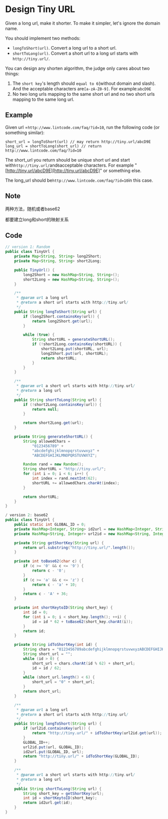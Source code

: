 # Design Tiny URL

Given a long url, make it shorter. To make it simpler, let's ignore the domain name.

You should implement two methods:

* `longToShort(url)`. Convert a long url to a short url.
* `shortToLong(url)`. Convert a short url to a long url starts with `http://tiny.url/`.

You can design any shorten algorithm, the judge only cares about two things:

1. The `short key`'s length should `equal to 6`(without domain and slash). And the acceptable characters are`[a-zA-Z0-9]`. For example:`abcD9E`
2. No two long urls mapping to the same short url and no two short urls mapping to the same long url.

## Example

Given url =`http://www.lintcode.com/faq/?id=10`, run the following code (or something similar):

```
short_url = longToShort(url) // may return http://tiny.url/abcD9E
long_url = shortToLong(short_url) // return http://www.lintcode.com/faq/?id=10
```

The short_url you return should be unique short url and start with`http://tiny.url/`and`6`acceptable characters. For example "[http://tiny.url/abcD9E](http://tiny.url/abcD9E)" or something else.

The long_url should be`http://www.lintcode.com/faq/?id=10`in this case.

## Note

两种方法，随机或者base62

都要建立long和short的映射关系

## Code

```java
// version 1: Random
public class TinyUrl {
    private Map<String, String> long2Short;
    private Map<String, String> short2Long;

    public TinyUrl() {
        long2Short = new HashMap<String, String>();
        short2Long = new HashMap<String, String>();
    }

    /**
     * @param url a long url
     * @return a short url starts with http://tiny.url/
     */
    public String longToShort(String url) {
        if (long2Short.containsKey(url)) {
            return long2Short.get(url);
        }

        while (true) {
            String shortURL = generateShortURL();
            if (!short2Long.containsKey(shortURL)) {
                short2Long.put(shortURL, url);
                long2Short.put(url, shortURL);
                return shortURL;
            }
        }
    }

    /**
     * @param url a short url starts with http://tiny.url/
     * @return a long url
     */
    public String shortToLong(String url) {
        if (!short2Long.containsKey(url)) {
            return null;
        }

        return short2Long.get(url);
    }

    private String generateShortURL() {
        String allowedChars = 
            "0123456789" +
            "abcdefghijklmnopqrstuvwxyz" + 
            "ABCDEFGHIJKLMNOPQRSTUVWXYZ";

        Random rand = new Random();
        String shortURL = "http://tiny.url/";
        for (int i = 0; i < 6; i++) {
            int index = rand.nextInt(62);
            shortURL += allowedChars.charAt(index);
        }

        return shortURL;
    }
}
```

```java
/ version 2: base62
public class TinyUrl {
    public static int GLOBAL_ID = 0;
    private HashMap<Integer, String> id2url = new HashMap<Integer, String>();
    private HashMap<String, Integer> url2id = new HashMap<String, Integer>();

    private String getShortKey(String url) {
        return url.substring("http://tiny.url/".length());
    }

    private int toBase62(char c) {
        if (c >= '0' && c <= '9') {
            return c - '0';
        }
        if (c >= 'a' && c <= 'z') {
            return c - 'a' + 10;
        }
        return c - 'A' + 36;
    }

    private int shortKeytoID(String short_key) {
        int id = 0;
        for (int i = 0; i < short_key.length(); ++i) {
            id = id * 62 + toBase62(short_key.charAt(i));
        }
        return id;
    }

    private String idToShortKey(int id) {
        String chars = "0123456789abcdefghijklmnopqrstuvwxyzABCDEFGHIJKLMNOPQRSTUVWXYZ";
        String short_url = "";
        while (id > 0) {
            short_url = chars.charAt(id % 62) + short_url;
            id = id / 62;
        }
        while (short_url.length() < 6) {
            short_url = "0" + short_url;
        }
        return short_url;
    }

    /**
     * @param url a long url
     * @return a short url starts with http://tiny.url/
     */
    public String longToShort(String url) {
        if (url2id.containsKey(url)) {
            return "http://tiny.url/" + idToShortKey(url2id.get(url));
        }
        GLOBAL_ID++;
        url2id.put(url, GLOBAL_ID);
        id2url.put(GLOBAL_ID, url);
        return "http://tiny.url/" + idToShortKey(GLOBAL_ID);
    }

    /**
     * @param url a short url starts with http://tiny.url/
     * @return a long url
     */
    public String shortToLong(String url) {
        String short_key = getShortKey(url);
        int id = shortKeytoID(short_key);
        return id2url.get(id);
    }
}
```
